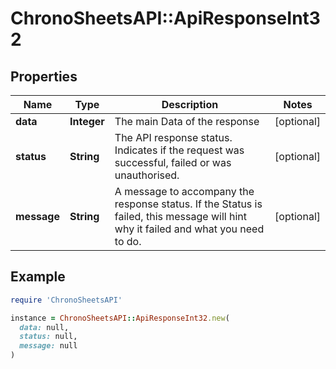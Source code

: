 # ChronoSheetsAPI::ApiResponseInt32

## Properties

| Name | Type | Description | Notes |
| ---- | ---- | ----------- | ----- |
| **data** | **Integer** | The main Data of the response | [optional] |
| **status** | **String** | The API response status. Indicates if the request was successful, failed or was unauthorised. | [optional] |
| **message** | **String** | A message to accompany the response status.  If the Status is failed, this message will hint why it failed and what you need to do. | [optional] |

## Example

```ruby
require 'ChronoSheetsAPI'

instance = ChronoSheetsAPI::ApiResponseInt32.new(
  data: null,
  status: null,
  message: null
)
```

